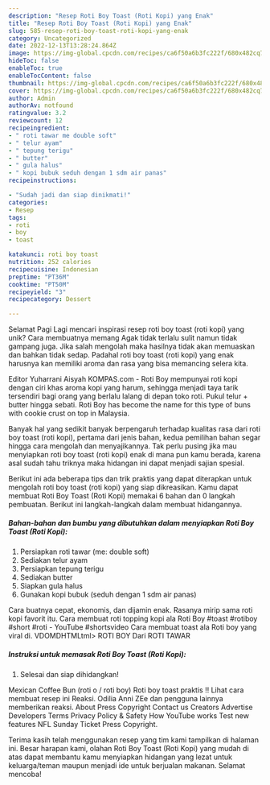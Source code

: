 ```yaml
---
description: "Resep Roti Boy Toast (Roti Kopi) yang Enak"
title: "Resep Roti Boy Toast (Roti Kopi) yang Enak"
slug: 585-resep-roti-boy-toast-roti-kopi-yang-enak
category: Uncategorized
date: 2022-12-13T13:28:24.864Z
image: https://img-global.cpcdn.com/recipes/ca6f50a6b3fc222f/680x482cq70/roti-boy-toast-roti-kopi-foto-resep-utama.jpg
hideToc: false
enableToc: true
enableTocContent: false
thumbnail: https://img-global.cpcdn.com/recipes/ca6f50a6b3fc222f/680x482cq70/roti-boy-toast-roti-kopi-foto-resep-utama.jpg
cover: https://img-global.cpcdn.com/recipes/ca6f50a6b3fc222f/680x482cq70/roti-boy-toast-roti-kopi-foto-resep-utama.jpg
author: Admin
authorAv: notfound
ratingvalue: 3.2
reviewcount: 12
recipeingredient:
- " roti tawar me double soft"
- " telur ayam"
- " tepung terigu"
- " butter"
- " gula halus"
- " kopi bubuk seduh dengan 1 sdm air panas"
recipeinstructions:

- "Sudah jadi dan siap dinikmati!"
categories:
- Resep
tags:
- roti
- boy
- toast

katakunci: roti boy toast 
nutrition: 252 calories
recipecuisine: Indonesian
preptime: "PT36M"
cooktime: "PT50M"
recipeyield: "3"
recipecategory: Dessert

---
```



Selamat Pagi Lagi mencari inspirasi resep roti boy toast (roti kopi) yang unik? Cara membuatnya memang Agak tidak terlalu sulit namun tidak gampang juga. Jika salah mengolah maka hasilnya tidak akan memuaskan dan bahkan tidak sedap. Padahal roti boy toast (roti kopi) yang enak harusnya kan memiliki aroma dan rasa yang bisa memancing selera kita.


Editor Yuharrani Aisyah KOMPAS.com - Roti Boy mempunyai roti kopi dengan ciri khas aroma kopi yang harum, sehingga menjadi taya tarik tersendiri bagi orang yang berlalu lalang di depan toko roti. Pukul telur + butter hingga sebati. Roti Boy has become the name for this type of buns with cookie crust on top in Malaysia.

Banyak hal yang sedikit banyak berpengaruh terhadap kualitas rasa dari roti boy toast (roti kopi), pertama dari jenis bahan, kedua pemilihan bahan segar hingga cara mengolah dan menyajikannya. Tak perlu pusing jika mau menyiapkan roti boy toast (roti kopi) enak di mana pun kamu berada, karena asal sudah tahu triknya maka hidangan ini dapat menjadi sajian spesial.


Berikut ini ada beberapa tips dan trik praktis yang dapat diterapkan untuk mengolah roti boy toast (roti kopi) yang siap dikreasikan. Kamu dapat membuat Roti Boy Toast (Roti Kopi) memakai 6 bahan dan 0 langkah pembuatan. Berikut ini langkah-langkah dalam membuat hidangannya.

<!--inarticleads1-->

##### Bahan-bahan dan bumbu yang dibutuhkan dalam menyiapkan Roti Boy Toast (Roti Kopi):

1. Persiapkan  roti tawar (me: double soft)
1. Sediakan  telur ayam
1. Persiapkan  tepung terigu
1. Sediakan  butter
1. Siapkan  gula halus
1. Gunakan  kopi bubuk (seduh dengan 1 sdm air panas)


Cara buatnya cepat, ekonomis, dan dijamin enak. Rasanya mirip sama roti kopi favorit itu. Cara membuat roti topping kopi ala Roti Boy #toast #rotiboy #short #roti - YouTube #shortsvideo Cara membuat toast ala Roti boy yang viral di. VDOMDHTMLtml&gt; ROTI BOY Dari ROTI TAWAR 

<!--inarticleads2-->

##### Instruksi untuk memasak Roti Boy Toast (Roti Kopi):


1. Selesai dan siap dihidangkan!

Mexican Coffee Bun (roti o / roti boy) Roti boy toast praktis !! Lihat cara membuat resep ini Reaksi. Odilia Anni ZEe dan pengguna lainnya memberikan reaksi. About Press Copyright Contact us Creators Advertise Developers Terms Privacy Policy &amp; Safety How YouTube works Test new features NFL Sunday Ticket Press Copyright. 

Terima kasih telah menggunakan resep yang tim kami tampilkan di halaman ini. Besar harapan kami, olahan Roti Boy Toast (Roti Kopi) yang mudah di atas dapat membantu kamu menyiapkan hidangan yang lezat untuk keluarga/teman maupun menjadi ide untuk berjualan makanan. Selamat mencoba!
